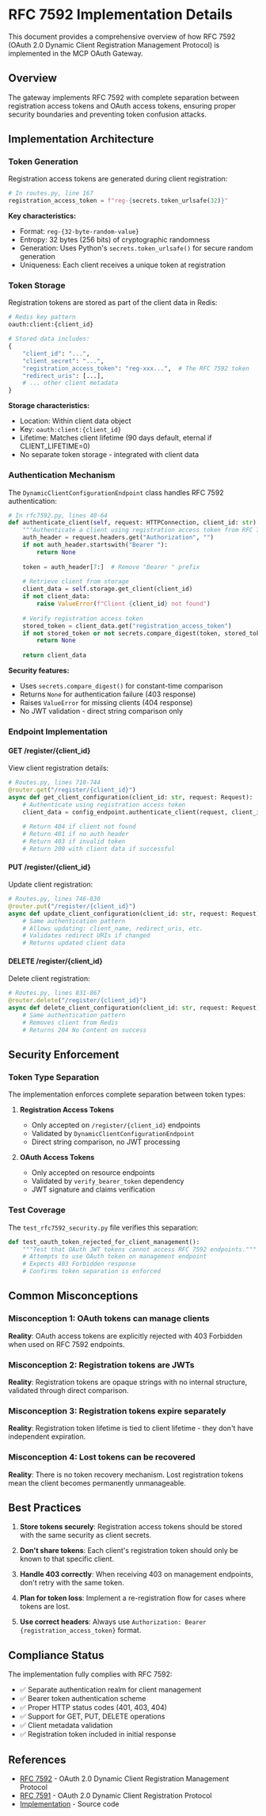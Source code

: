 # RFC 7592 Implementation Details

This document provides a comprehensive overview of how RFC 7592 (OAuth 2.0 Dynamic Client Registration Management Protocol) is implemented in the MCP OAuth Gateway.

## Overview

The gateway implements RFC 7592 with complete separation between registration access tokens and OAuth access tokens, ensuring proper security boundaries and preventing token confusion attacks.

## Implementation Architecture

### Token Generation

Registration access tokens are generated during client registration:

```python
# In routes.py, line 167
registration_access_token = f"reg-{secrets.token_urlsafe(32)}"
```

**Key characteristics:**
- Format: `reg-{32-byte-random-value}`
- Entropy: 32 bytes (256 bits) of cryptographic randomness
- Generation: Uses Python's `secrets.token_urlsafe()` for secure random generation
- Uniqueness: Each client receives a unique token at registration

### Token Storage

Registration tokens are stored as part of the client data in Redis:

```python
# Redis key pattern
oauth:client:{client_id}

# Stored data includes:
{
    "client_id": "...",
    "client_secret": "...",
    "registration_access_token": "reg-xxx...",  # The RFC 7592 token
    "redirect_uris": [...],
    # ... other client metadata
}
```

**Storage characteristics:**
- Location: Within client data object
- Key: `oauth:client:{client_id}`
- Lifetime: Matches client lifetime (90 days default, eternal if CLIENT_LIFETIME=0)
- No separate token storage - integrated with client data

### Authentication Mechanism

The `DynamicClientConfigurationEndpoint` class handles RFC 7592 authentication:

```python
# In rfc7592.py, lines 40-64
def authenticate_client(self, request: HTTPConnection, client_id: str) -> Optional[Dict[str, Any]]:
    """Authenticate a client using registration access token from RFC 7592."""
    auth_header = request.headers.get("Authorization", "")
    if not auth_header.startswith("Bearer "):
        return None
    
    token = auth_header[7:]  # Remove "Bearer " prefix
    
    # Retrieve client from storage
    client_data = self.storage.get_client(client_id)
    if not client_data:
        raise ValueError(f"Client {client_id} not found")
    
    # Verify registration access token
    stored_token = client_data.get("registration_access_token")
    if not stored_token or not secrets.compare_digest(token, stored_token):
        return None
    
    return client_data
```

**Security features:**
- Uses `secrets.compare_digest()` for constant-time comparison
- Returns `None` for authentication failure (403 response)
- Raises `ValueError` for missing clients (404 response)
- No JWT validation - direct string comparison only

### Endpoint Implementation

#### GET /register/{client_id}

View client registration details:

```python
# Routes.py, lines 710-744
@router.get("/register/{client_id}")
async def get_client_configuration(client_id: str, request: Request):
    # Authenticate using registration access token
    client_data = config_endpoint.authenticate_client(request, client_id)
    
    # Return 404 if client not found
    # Return 401 if no auth header
    # Return 403 if invalid token
    # Return 200 with client data if successful
```

#### PUT /register/{client_id}

Update client registration:

```python
# Routes.py, lines 746-830
@router.put("/register/{client_id}")
async def update_client_configuration(client_id: str, request: Request):
    # Same authentication pattern
    # Allows updating: client_name, redirect_uris, etc.
    # Validates redirect URIs if changed
    # Returns updated client data
```

#### DELETE /register/{client_id}

Delete client registration:

```python
# Routes.py, lines 831-867
@router.delete("/register/{client_id}")
async def delete_client_configuration(client_id: str, request: Request):
    # Same authentication pattern
    # Removes client from Redis
    # Returns 204 No Content on success
```

## Security Enforcement

### Token Type Separation

The implementation enforces complete separation between token types:

1. **Registration Access Tokens**
   - Only accepted on `/register/{client_id}` endpoints
   - Validated by `DynamicClientConfigurationEndpoint`
   - Direct string comparison, no JWT processing

2. **OAuth Access Tokens**
   - Only accepted on resource endpoints
   - Validated by `verify_bearer_token` dependency
   - JWT signature and claims verification

### Test Coverage

The `test_rfc7592_security.py` file verifies this separation:

```python
def test_oauth_token_rejected_for_client_management():
    """Test that OAuth JWT tokens cannot access RFC 7592 endpoints."""
    # Attempts to use OAuth token on management endpoint
    # Expects 403 Forbidden response
    # Confirms token separation is enforced
```

## Common Misconceptions

### Misconception 1: OAuth tokens can manage clients

**Reality**: OAuth access tokens are explicitly rejected with 403 Forbidden when used on RFC 7592 endpoints.

### Misconception 2: Registration tokens are JWTs

**Reality**: Registration tokens are opaque strings with no internal structure, validated through direct comparison.

### Misconception 3: Registration tokens expire separately

**Reality**: Registration token lifetime is tied to client lifetime - they don't have independent expiration.

### Misconception 4: Lost tokens can be recovered

**Reality**: There is no token recovery mechanism. Lost registration tokens mean the client becomes permanently unmanageable.

## Best Practices

1. **Store tokens securely**: Registration access tokens should be stored with the same security as client secrets.

2. **Don't share tokens**: Each client's registration token should only be known to that specific client.

3. **Handle 403 correctly**: When receiving 403 on management endpoints, don't retry with the same token.

4. **Plan for token loss**: Implement a re-registration flow for cases where tokens are lost.

5. **Use correct headers**: Always use `Authorization: Bearer {registration_access_token}` format.

## Compliance Status

The implementation fully complies with RFC 7592:

- ✅ Separate authentication realm for client management
- ✅ Bearer token authentication scheme
- ✅ Proper HTTP status codes (401, 403, 404)
- ✅ Support for GET, PUT, DELETE operations
- ✅ Client metadata validation
- ✅ Registration token included in initial response

## References

- [RFC 7592](https://tools.ietf.org/html/rfc7592) - OAuth 2.0 Dynamic Client Registration Management Protocol
- [RFC 7591](https://tools.ietf.org/html/rfc7591) - OAuth 2.0 Dynamic Client Registration Protocol
- [Implementation](https://github.com/atrawog/mcp-oauth-gateway) - Source code